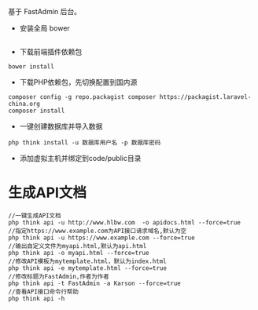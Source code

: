 基于 FastAdmin 后台。

* 安装全局 bower 
````npm install bower -g
````

* 下载前端插件依赖包
```` 
bower install
```` 

* 下载PHP依赖包，先切换配置到国内源
```` 
composer config -g repo.packagist composer https://packagist.laravel-china.org
composer install
```` 

* 一键创建数据库并导入数据
````
php think install -u 数据库用户名 -p 数据库密码
````

* 添加虚拟主机并绑定到code/public目录

# 生成API文档
````
//一键生成API文档
php think api -u http://www.hlbw.com  -o apidocs.html --force=true
//指定https://www.example.com为API接口请求域名,默认为空
php think api -u https://www.example.com --force=true
//输出自定义文件为myapi.html,默认为api.html
php think api -o myapi.html --force=true
//修改API模板为mytemplate.html，默认为index.html
php think api -e mytemplate.html --force=true
//修改标题为FastAdmin,作者为作者
php think api -t FastAdmin -a Karson --force=true
//查看API接口命令行帮助
php think api -h
````